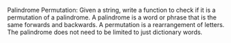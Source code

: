 Palindrome Permutation: 
Given a string, write a function to check if it is a permutation of a palindrome. 
A palindrome is a word or phrase that is the same forwards and backwards. 
A permutation is a rearrangement of letters.
The palindrome does not need to be limited to just dictionary words.
